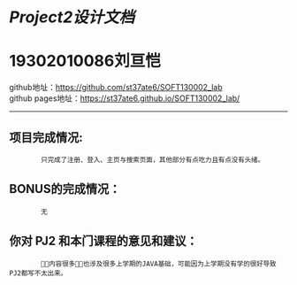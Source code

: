 *Project2设计文档*  
=  
19302010086刘亘恺  
=
github地址：<https://github.com/st37ate6/SOFT130002_lab>  
github pages地址：<https://st37ate6.github.io/SOFT130002_lab/>
***
项目完成情况:
-  
               
            只完成了注册、登入、主页与搜索页面，其他部分有点吃力且有点没有头绪。  
BONUS的完成情况：
-
            无

你对 PJ2 和本⻔课程的意⻅和建议：
-
            内容很多也涉及很多上学期的JAVA基础，可能因为上学期没有学的很好导致PJ2都写不太出来。      